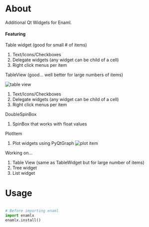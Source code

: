 # About
Additional Qt Widgets for Enaml.


#### Featuring ####

Table widget (good for small # of items)

1. Text/Icons/Checkboxes
2. Delegate widgets (any widget can be child of a cell)
3. Right click menus per item


TableView (good... well better for large numbers of items)

![table view](https://lh6.googleusercontent.com/FUfzbzZpsMuGymnNdzBeXgONZXJGQreswK05lMP1zRlesxY70Xo14dxYBBOrqb23DCf6yOMeXYqHNxEaNtdc13GNmri6-pQ3-uoq4rcgRvHh3b8J58MVx_xZaifCHz2Hv0Q3CoQ)

1. Text/Icons/Checkboxes
2. Delegate widgets (any widget can be child of a cell)
3. Right click menus per item

DoubleSpinBox

1. SpinBox that works with float values

PlotItem

1. Plot widgets using PyQtGraph
![plot item](https://lh6.googleusercontent.com/zjcBnE4FGfP06ihd20tULTeX98k3eMlcqXJp0K-4rRnRDvFUTT9fXPfaUxUwcmY3PQS7PbHgH6KIcJAbhqagHSNCR7rQiVGT9vd_v0xz7LInDFOy5t6c7Nd3pA967qzxPe3kUFk) 



Working on...

1. Table View (same as TableWidget but for large number of items)
2. Tree widget
3. List widget

# Usage

```python

# Before importing enaml
import enamlx
enamlx.install()

```
